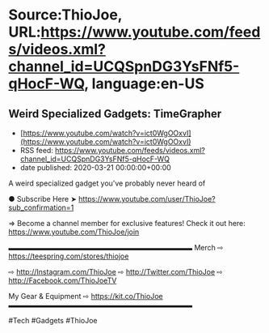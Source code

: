 # Source:ThioJoe, URL:https://www.youtube.com/feeds/videos.xml?channel_id=UCQSpnDG3YsFNf5-qHocF-WQ, language:en-US

## Weird Specialized Gadgets: TimeGrapher
 - [https://www.youtube.com/watch?v=ict0WgOOxvI](https://www.youtube.com/watch?v=ict0WgOOxvI)
 - RSS feed: https://www.youtube.com/feeds/videos.xml?channel_id=UCQSpnDG3YsFNf5-qHocF-WQ
 - date published: 2020-03-21 00:00:00+00:00

A weird specialized gadget you've probably never heard of

● Subscribe Here ➤ https://www.youtube.com/user/ThioJoe?sub_confirmation=1

⇒ Become a channel member for exclusive features! Check it out here: https://www.youtube.com/ThioJoe/join

▬▬▬▬▬▬▬▬▬▬▬▬▬▬▬▬▬▬▬▬▬▬▬▬▬▬
Merch ⇨ https://teespring.com/stores/thiojoe

⇨ http://Instagram.com/ThioJoe
⇨ http://Twitter.com/ThioJoe
⇨ http://Facebook.com/ThioJoeTV

My Gear & Equipment ⇨ https://kit.co/ThioJoe
▬▬▬▬▬▬▬▬▬▬▬▬▬▬▬▬▬▬▬▬▬▬▬▬▬▬

#Tech #Gadgets #ThioJoe

